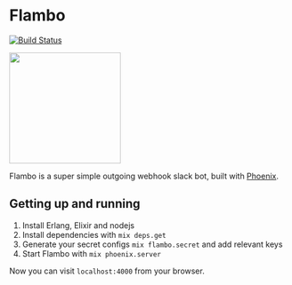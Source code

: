 # Flambo
[![Build Status](https://semaphoreci.com/api/v1/cschiewek/flambo/branches/master/shields_badge.svg)](https://semaphoreci.com/cschiewek/flambo)

<img src="http://orig12.deviantart.net/bfcb/f/2013/162/f/b/flambo_by_darkhatboy-d68ln2x.png" height="200px" />

Flambo is a super simple outgoing webhook slack bot, built with [Phoenix](http://phoenixframework.org).

## Getting up and running
1. Install Erlang, Elixir and nodejs
2. Install dependencies with `mix deps.get`
3. Generate your secret configs `mix flambo.secret` and add relevant keys
3. Start Flambo with `mix phoenix.server`

Now you can visit `localhost:4000` from your browser.
